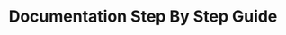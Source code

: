 ---
layout: guide
title: Documentation Step By Step Guide
docs:
 - /docs/stepbystep/Make Guide
 - /docs/stepbystep/Intro
breadcrumb: true
---